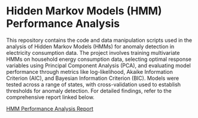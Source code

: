 # Hidden Markov Models (HMM) Performance Analysis

This repository contains the code and data manipulation scripts used in the analysis of Hidden Markov Models (HMMs) for anomaly detection in electricity consumption data. The project involves training multivariate HMMs on household energy consumption data, selecting optimal response variables using Principal Component Analysis (PCA), and evaluating model performance through metrics like log-likelihood, Akaike Information Criterion (AIC), and Bayesian Information Criterion (BIC). Models were tested across a range of states, with cross-validation used to establish thresholds for anomaly detection. For detailed findings, refer to the comprehensive report linked below.

[HMM Performance Analysis Report](https://drive.google.com/file/d/1pVddwEWfprscV7dzDy60jWhoNhEhExFk/view?usp=sharing)
